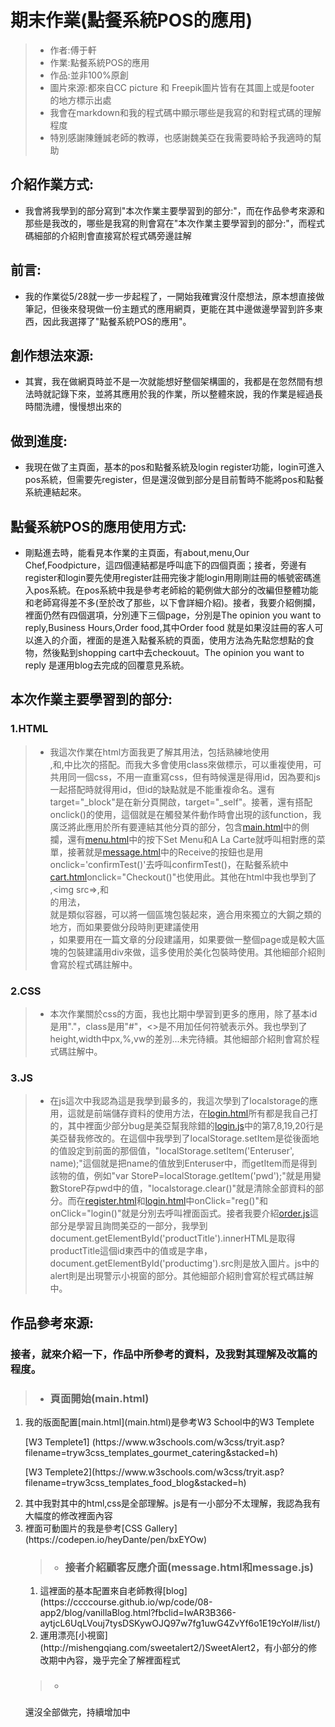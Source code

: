 # 期末作業(點餐系統POS的應用)
>* 作者:傅于軒
>* 作業:點餐系統POS的應用
>* 作品:並非100%原創
>* 圖片來源:都來自CC picture 和 Freepik圖片皆有在其圖上或是footer 的地方標示出處
>* 我會在markdown和我的程式碼中顯示哪些是我寫的和對程式碼的理解程度
>* 特別感謝陳鍾誠老師的教導，也感謝魏美亞在我需要時給予我適時的幫助
## 介紹作業方式:
* 我會將我學到的部分寫到"本次作業主要學習到的部分:"，而在作品參考來源和那些是我改的，哪些是我寫的則會寫在"本次作業主要學習到的部分:"，而程式碼細部的介紹則會直接寫於程式碼旁邊註解
## 前言:
* 我的作業從5/28就一步一步起程了，一開始我確實沒什麼想法，原本想直接做筆記，但後來發現做一份主題式的應用網頁，更能在其中邊做邊學習到許多東西，因此我選擇了"點餐系統POS的應用"。
## 創作想法來源:
* 其實，我在做網頁時並不是一次就能想好整個架構圖的，我都是在忽然間有想法時就記錄下來，並將其應用於我的作業，所以整體來說，我的作業是經過長時間洗禮，慢慢想出來的
## 做到進度:
* 我現在做了主頁面，基本的pos和點餐系統及login register功能，login可進入pos系統，但需要先register，但是還沒做到部分是目前暫時不能將pos和點餐系統連結起來。
## 點餐系統POS的應用使用方式:
* 剛點進去時，能看見本作業的主頁面，有about,menu,Our Chef,Foodpicture，這四個連結都是呼叫底下的四個頁面；接者，旁邊有register和login要先使用register註冊完後才能login用剛剛註冊的帳號密碼進入pos系統。在pos系統中我是參考老師給的範例做大部分的改編但整體功能和老師寫得差不多(至於改了那些，以下會詳細介紹)。接者，我要介紹側攔，裡面仍然有四個選項，分別連下三個page，分別是The opinion you want to reply,Business Hours,Order food,其中Order food 就是如果沒註冊的客人可以進入的介面，裡面的是進入點餐系統的頁面，使用方法為先點您想點的食物，然後點到shopping cart中去checkouut。The opinion you want to reply 是運用blog去完成的回覆意見系統。
## 本次作業主要學習到的部分:
### 1.HTML
>* 我這次作業在html方面我更了解其用法，包括熟練地使用<div>,和<id>,<class>中比次的搭配。而我大多會使用class來做標示，可以重複使用，可共用同一個css，不用一直重寫css，但有時候還是得用id，因為要和js一起搭配時就得用id，但id的缺點就是不能重複命名。還有target="_block"是在新分頁開啟，target="_self"。接著，還有搭配onclick()的使用，這個就是在觸發某件動作時會出現的該function，我廣泛將此應用於所有要連結其他分頁的部分，包含[main.html](main.html)中的側攔，還有[menu.html](menu.html)中的按下Set Menu和A La Carte就呼叫相對應的菜單，接著就是[message.html](message.html)中的Receive的按鈕也是用onclick='confirmTest()'去呼叫confirmTest()，在點餐系統中[cart.html](cart.html)onclick="Checkout()"也使用此。其他在html中我也學到了<footer>,<img src=>,和<section>的用法，<section>就是類似容器，可以將一個區塊包裝起來，適合用來獨立的大鋼之類的地方，而如果要做分段時則更建議使用 <article>，如果要用在一篇文章的分段建議用，如果要做一整個page或是較大區塊的包裝建議用div來做，這多使用於美化包裝時使用。其他細部介紹則會寫於程式碼註解中。
### 2.CSS
>* 本次作業關於css的方面，我也比期中學習到更多的應用，除了基本id是用"."，class是用"#"，<>是不用加任何符號表示外。我也學到了height,width中px,%,vw的差別...未完待續。其他細部介紹則會寫於程式碼註解中。
### 3.JS
>* 在js這次中我認為這是我學到最多的，我這次學到了localstorage的應用，這就是前端儲存資料的使用方法，在[login.html](login.html)所有都是我自己打的，其中裡面少部分bug是美亞幫我除錯的[login.js](login.js)中的第7,8,19,20行是美亞替我修改的。在這個中我學到了localStorage.setItem是從後面地的值設定到前面的那個值，"localStorage.setItem('Enteruser', name);"這個就是把name的值放到Enteruser中，而getItem而是得到該物的值，例如"var StoreP=localStorage.getItem('pwd');"就是用變數StoreP存pwd中的值，"localstorage.clear()"就是清除全部資料的部分。而在[register.html](register.html)和[login.html](login.html)中onClick="reg()"和onClick="login()"就是分別去呼叫裡面函式。接者我要介紹[order.js](order.js)這部分是學習且詢問美亞的一部分，我學到document.getElementById('productTitle').innerHTML是取得productTitle這個id東西中的值或是字串，document.getElementById('productimg').src則是放入圖片。js中的alert則是出現警示小視窗的部分。其他細部介紹則會寫於程式碼註解中。
## 作品參考來源:
### 接者，就來介紹一下，作品中所參考的資料，及我對其理解及改篇的程度。
> * <h3>頁面開始(main.html)</h3>
<ol>
<li>我的版面配置[main.html](main.html)是參考W3 School中的W3 Templete
<p> [W3 Templete1]    (https://www.w3schools.com/w3css/tryit.asp?        filename=tryw3css_templates_gourmet_catering&stacked=h)</p>
<p> [W3 Templete2](https://www.w3schools.com/w3css/tryit.asp?filename=tryw3css_templates_food_blog&stacked=h)</p></li>
<li>其中我對其中的html,css是全部理解。js是有一小部分不太理解，我認為我有大幅度的修改裡面內容</li>
<li>裡面可動圖片的我是參考[CSS Gallery](https://codepen.io/heyDante/pen/bxEYOw)</li>
</ol>
<ol>
  
> * <h3> 接者介紹顧客反應介面(message.html和message.js)</h3>
 <ol>
<li>這裡面的基本配置來自老師教得[blog](https://ccccourse.github.io/wp/code/08-app2/blog/vanillaBlog.html?fbclid=IwAR3B366-aytjcL6UqLVouj7tysDSKywOJQ97w7fg1uwG4ZvYf6o1E19cYoI#/list/)</li>
<li>運用漂亮[小視窗](http://mishengqiang.com/sweetalert2/)SweetAlert2，有小部分的修改期中內容，幾乎完全了解裡面程式</li>
</ol>
  
> * <h3></h3>
  
<p>還沒全部做完，持續增加中</p>
 
 
